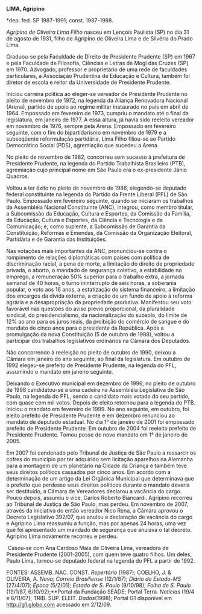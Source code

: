 **LIMA, Agripino**

\*dep. fed. SP 1987-1991; const. 1987-1988.

*Agripino de Oliveira Lima Filho* nasceu em Lençóis Paulista (SP) no dia
31 de agosto de 1931, filho de Agripino de Oliveira Lima e de Silvéria
do Prado Lima.

Graduou-se pela Faculdade de Direito de Presidente Prudente (SP) em 1967
e pela Faculdade de Filosofia, Ciências e Letras de Mogi das Cruzes (SP)
em 1970. Advogado, professor e proprietário de uma rede de faculdades
particulares, a Associação Prudentina de Educação e Cultura, também foi
diretor de escola e reitor da Universidade de Presidente Prudente.

Iniciou carreira política ao eleger-se vereador de Presidente Prudente
no pleito de novembro de 1972, na legenda da Aliança Renovadora Nacional
(Arena), partido de apoio ao regime militar instaurado no país em abril
de 1964. Empossado em fevereiro de 1973, cumpriu o mandato até o final
da legislatura, em janeiro de 1977. A essa altura, já havia sido
reeleito vereador em novembro de 1976, sempre pela Arena. Empossado em
fevereiro seguinte, com o fim do bipartidarismo em novembro de 1979 e a
subseqüente reformulação partidária, Lima Filho filiou-se ao Partido
Democrático Social (PDS), agremiação que sucedeu a Arena.

No pleito de novembro de 1982, concorreu sem sucesso à prefeitura de
Presidente Prudente, na legenda do Partido Trabalhista Brasileiro (PTB),
agremiação cujo principal nome em São Paulo era o ex-presidente Jânio
Quadros.

Voltou a ter êxito no pleito de novembro de 1986, elegendo-se deputado
federal constituinte na legenda do Partido da Frente Liberal (PFL) de
São Paulo. Empossado em fevereiro seguinte, quando se iniciaram os
trabalhos da Assembléia Nacional Constituinte (ANC), integrou, como
membro titular, a Subcomissão da Educação, Cultura e Esportes, da
Comissão da Família, da Educação, Cultura e Esportes, da Ciência e
Tecnologia e da Comunicação; e, como suplente, a Subcomissão de Garantia
da Constituição, Reformas e Emendas, da Comissão da Organização
Eleitoral, Partidária e de Garantia das Instituições.

Nas votações mais importantes da ANC, pronunciou-se contra o rompimento
de relações diplomáticas com países com política de discriminação
racial, a pena de morte, a limitação do direito de propriedade privada,
o aborto, o mandado de segurança coletivo, a estabilidade no emprego, a
remuneração 50% superior para o trabalho extra, a jornada semanal de 40
horas, o turno ininterrupto de seis horas, a soberania popular, o voto
aos 16 anos, a estatização do sistema financeiro, a limitação dos
encargos da dívida externa, a criação de um fundo de apoio à reforma
agrária e a desapropriação da propriedade produtiva. Manifestou seu voto
favorável nas questões do aviso prévio proporcional, da pluralidade
sindical, do presidencialismo, da nacionalização do subsolo, do limite
de 12% ao ano para os juros reais, da proibição do comércio de sangue e
do mandato de cinco anos para o presidente da República. Após a
promulgação da nova Constituição (5 de outubro de 1988), voltou a
participar dos trabalhos legislativos ordinários na Câmara dos
Deputados.

Não concorrendo à reeleição no pleito de outubro de 1990, deixou a
Câmara em janeiro do ano seguinte, ao final da legislatura. Em outubro
de 1992 elegeu-se prefeito de Presidente Prudente, na legenda do PFL,
assumindo o mandato em janeiro seguinte.

Deixando o Executivo municipal em dezembro de 1996, no pleito de outubro
de 1998 candidatou-se a uma cadeira na Assembléia Legislativa de São
Paulo, na legenda do PFL, sendo o candidato mais votado do seu partido,
com quase cem mil votos. Depois de eleito retornou para a legenda do
PTB. Iniciou o mandato em fevereiro de 1999. No ano seguinte, em
outubro, foi eleito prefeito de Presidente Prudente e em dezembro
renunciou ao mandato de deputado estadual. No dia 1° de janeiro de 2001
foi empossado prefeito de Presidente Prudente. Em outubro de 2004 foi
reeleito prefeito de Presidente Prudente. Tomou posse do novo mandato em
1° de janeiro de 2005.

Em 2007 foi condenado pelo Tribunal de Justiça de São Paulo a ressarcir
os cofres do município por ter adquirido sem licitação aparelhos na
Alemanha para a montagem de um planetário na Cidade da Criança e também
teve seus direitos políticos cassados por cinco anos. Em acordo com a
determinação de um artigo da Lei Orgânica Municipal que determinava que
o prefeito que perdesse seus direitos políticos durante o mandato
deveria ser destituído, a Câmara de Vereadores declarou a vacância do
cargo. Pouco depois, assumiu o vice, Carlos Roberto Biancardi. Agripino
recorreu ao Tribunal de Justiça de São Paulo, mas perdeu. Em novembro de
2007, através da iniciativa do então vereador Nico Rena, a Câmara
aprovou o Decreto Legislativo 392/07, que anulou a declaração de
vacância do cargo e Agripino Lima reassumiu a função, mas por apenas 24
horas, uma vez que foi apresentado um mandado de segurança que anulava o
tal decreto. Agripino Lima novamente recorreu e perdeu. 

 Casou-se com Ana Cardoso Maia de Oliveira Lima, vereadora de Presidente
Prudente (2001-2005), com quem teve quatro filhos. Um deles, Paulo Lima,
tornou-se deputado federal na legenda do PFL a partir de 1992.

FONTES: ASSEMB. NAC. CONST. *Repertório* (1987); COELHO, J. & OLIVEIRA,
A. *Nova; Correio Brasiliense* (12/1/87); *Diário do Estado-MS*
(27/4/07); *Época* (5/2/01); *Estado de S. Paulo* (8/10/98); *Folha de
S. Paulo* (19/1/87, 6/10/92);**Portal da Fundação SEADE; Portal Terra.
*Notícias* (19/4 e 6/11/07); TRIB. SUP. ELEIT. *Dados*(1998); Portal G1
disponível em http://g1.globo.com acessado em 2/12/09.

 
